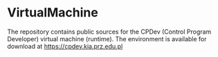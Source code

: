 # VirtualMachine

The repository contains public sources for the CPDev (Control Program Developer) virtual machine (runtime).
The environment is available for download at https://cpdev.kia.prz.edu.pl 

